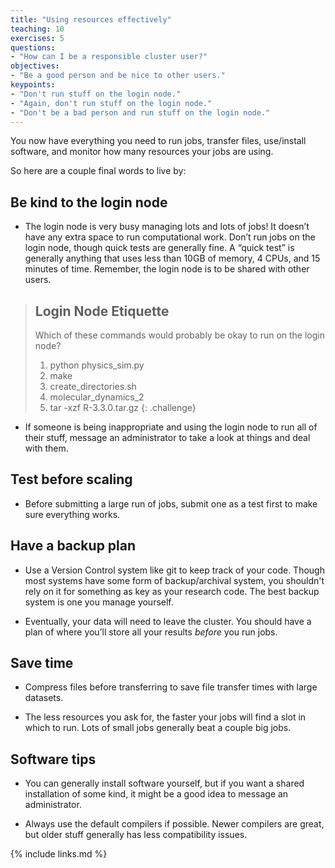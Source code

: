 ```yaml
---
title: "Using resources effectively"
teaching: 10
exercises: 5
questions:
- "How can I be a responsible cluster user?"
objectives:
- "Be a good person and be nice to other users."
keypoints:
- "Don't run stuff on the login node."
- "Again, don't run stuff on the login node."
- "Don't be a bad person and run stuff on the login node."
---
```


You now have everything you need to run jobs, transfer files, use/install software, and monitor how
many resources your jobs are using.

So here are a couple final words to live by:

## Be kind to the login node

* The login node is very busy managing lots and lots of jobs! It doesn’t have any extra space to run
  computational work. Don’t run jobs on the login node, though quick tests are generally fine. A
  “quick test” is generally anything that uses less than 10GB of memory, 4 CPUs, and 15 minutes of
  time. Remember, the login node is to be shared with other users.

> ## Login Node Etiquette
> 
> Which of these commands would probably be okay to run on the login node?
> 1. python physics_sim.py
> 2. make
> 3. create_directories.sh
> 4. molecular_dynamics_2
> 5. tar -xzf R-3.3.0.tar.gz
{: .challenge}

* If someone is being inappropriate and using the login node to run all of their stuff, message an
  administrator to take a look at things and deal with them.

## Test before scaling

* Before submitting a large run of jobs, submit one as a test first to make sure everything works.

## Have a backup plan

* Use a Version Control system like git to keep track of your code. Though most systems have some
  form of backup/archival system, you shouldn't rely on it for something as key as your research
  code. The best backup system is one you manage yourself.

* Eventually, your data will need to leave the cluster. You should have a plan of where you’ll store
  all your results *before* you run jobs.

## Save time

* Compress files before transferring to save file transfer times with large datasets.

* The less resources you ask for, the faster your jobs will find a slot in which to run. Lots of
  small jobs generally beat a couple big jobs.

## Software tips

* You can generally install software yourself, but if you want a shared installation of some kind,
  it might be a good idea to message an administrator.

* Always use the default compilers if possible. Newer compilers are great, but older stuff generally
  has less compatibility issues.

{% include links.md %}
